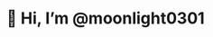 
<h1 align="center">
  👋 Hi, I’m @moonlight0301
</h1>





<!---
My ![Visitor Count](https://profile-counter.glitch.me/moonlight0301/count.svg) vistor
moonlight0301/moonlight0301 is a ✨ special ✨ repository because its `README.md` (this file) appears on your GitHub profile.
You can click the Preview link to take a look at your changes.
--->
